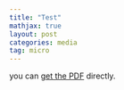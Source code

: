 ```yaml
---
title: "Test"
mathjax: true
layout: post
categories: media
tag: micro
---
```



you can [get the PDF](/assets/LatexSymbols.pdf) directly.
